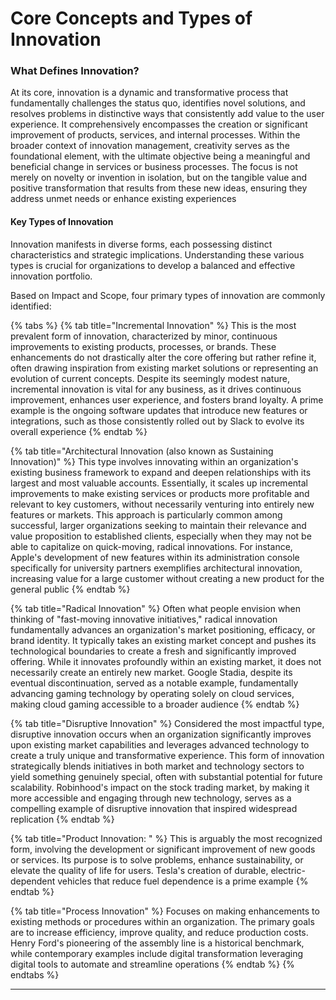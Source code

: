# Core Concepts and Types of Innovation

### What Defines Innovation?

At its core, innovation is a dynamic and transformative process that fundamentally challenges the status quo, identifies novel solutions, and resolves problems in distinctive ways that consistently add value to the user experience. It comprehensively encompasses the creation or significant improvement of products, services, and internal processes. Within the broader context of innovation management, creativity serves as the foundational element, with the ultimate objective being a meaningful and beneficial change in services or business processes. The focus is not merely on novelty or invention in isolation, but on the tangible value and positive transformation that results from these new ideas, ensuring they address unmet needs or enhance existing experiences

#### Key Types of Innovation

Innovation manifests in diverse forms, each possessing distinct characteristics and strategic implications. Understanding these various types is crucial for organizations to develop a balanced and effective innovation portfolio.

Based on Impact and Scope, four primary types of innovation are commonly identified:

{% tabs %}
{% tab title="Incremental Innovation" %}
This is the most prevalent form of innovation, characterized by minor, continuous improvements to existing products, processes, or brands. These enhancements do not drastically alter the core offering but rather refine it, often drawing inspiration from existing market solutions or representing an evolution of current concepts. Despite its seemingly modest nature, incremental innovation is vital for any business, as it drives continuous improvement, enhances user experience, and fosters brand loyalty. A prime example is the ongoing software updates that introduce new features or integrations, such as those consistently rolled out by Slack to evolve its overall experience
{% endtab %}

{% tab title="Architectural Innovation (also known as Sustaining Innovation)" %}
This type involves innovating within an organization's existing business framework to expand and deepen relationships with its largest and most valuable accounts. Essentially, it scales up incremental improvements to make existing services or products more profitable and relevant to key customers, without necessarily venturing into entirely new features or markets. This approach is particularly common among successful, larger organizations seeking to maintain their relevance and value proposition to established clients, especially when they may not be able to capitalize on quick-moving, radical innovations. For instance, Apple's development of new features within its administration console specifically for university partners exemplifies architectural innovation, increasing value for a large customer without creating a new product for the general public
{% endtab %}

{% tab title="Radical Innovation" %}
Often what people envision when thinking of "fast-moving innovative initiatives," radical innovation fundamentally advances an organization's market positioning, efficacy, or brand identity. It typically takes an existing market concept and pushes its technological boundaries to create a fresh and significantly improved offering. While it innovates profoundly within an existing market, it does not necessarily create an entirely new market. Google Stadia, despite its eventual discontinuation, served as a notable example, fundamentally advancing gaming technology by operating solely on cloud services, making cloud gaming accessible to a broader audience
{% endtab %}

{% tab title="Disruptive Innovation" %}
Considered the most impactful type, disruptive innovation occurs when an organization significantly improves upon existing market capabilities and leverages advanced technology to create a truly unique and transformative experience. This form of innovation strategically blends initiatives in both market and technology sectors to yield something genuinely special, often with substantial potential for future scalability. Robinhood's impact on the stock trading market, by making it more accessible and engaging through new technology, serves as a compelling example of disruptive innovation that inspired widespread replication
{% endtab %}

{% tab title="Product Innovation: " %}
This is arguably the most recognized form, involving the development or significant improvement of new goods or services. Its purpose is to solve problems, enhance sustainability, or elevate the quality of life for users. Tesla's creation of durable, electric-dependent vehicles that reduce fuel dependence is a prime example
{% endtab %}

{% tab title="Process Innovation" %}
Focuses on making enhancements to existing methods or procedures within an organization. The primary goals are to increase efficiency, improve quality, and reduce production costs. Henry Ford's pioneering of the assembly line is a historical benchmark, while contemporary examples include digital transformation leveraging digital tools to automate and streamline operations
{% endtab %}
{% endtabs %}

***

##

